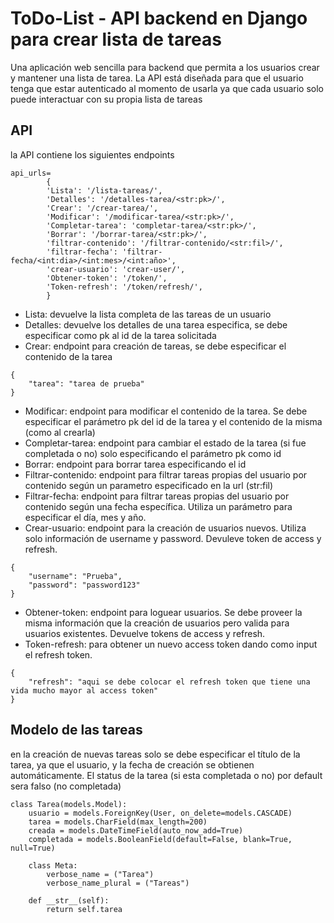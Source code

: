 # ToDo-List - API backend en Django para crear lista de tareas

Una aplicación web sencilla para backend que permita a los usuarios crear y mantener una lista de tarea.
La API está diseñada para que el usuario tenga que estar autenticado al momento de usarla ya que cada usuario solo puede interactuar con su propia lista de tareas

## API

la API contiene los siguientes endpoints
```
api_urls=
        {
        'Lista': '/lista-tareas/',
        'Detalles': '/detalles-tarea/<str:pk>/',
        'Crear': '/crear-tarea/',
        'Modificar': '/modificar-tarea/<str:pk>/',
        'Completar-tarea': 'completar-tarea/<str:pk>/',
        'Borrar': '/borrar-tarea/<str:pk>/',
        'filtrar-contenido': '/filtrar-contenido/<str:fil>/',
        'filtrar-fecha': 'filtrar-fecha/<int:dia>/<int:mes>/<int:año>',
        'crear-usuario': 'crear-user/',
        'Obtener-token': '/token/',
        'Token-refresh': '/token/refresh/',
        }
```

- Lista: devuelve la lista completa de las tareas de un usuario 
- Detalles: devuelve los detalles de una tarea especifica, se debe especificar como pk al id de la tarea solicitada
- Crear: endpoint para creación de tareas, se debe especificar el contenido de la tarea 
```
{
    "tarea": "tarea de prueba"
}
```
- Modificar: endpoint para modificar el contenido de la tarea. Se debe especificar el parámetro pk del id de la tarea y el contenido de la misma (como al crearla)
- Completar-tarea: endpoint para cambiar el estado de la tarea (si fue completada o no) solo especificando el parámetro pk como id
- Borrar: endpoint para borrar tarea especificando el id
- Filtrar-contenido: endpoint para filtrar tareas propias del usuario por contenido según un parametro especificado en la url (str:fil)
- Filtrar-fecha: endpoint para filtrar tareas propias del usuario por contenido según una fecha específica. Utiliza un parámetro para especificar el día, mes y año.
- Crear-usuario: endpoint para la creación de usuarios nuevos. Utiliza solo información de username y password. Devuleve token de access y refresh.
```
{
    "username": "Prueba",
    "password": "password123"
}
```
- Obtener-token: endpoint para loguear usuarios. Se debe proveer la misma información que la creación de usuarios pero valida para usuarios existentes. Devuelve tokens de access y refresh.
- Token-refresh: para obtener un nuevo access token dando como input el refresh token.
```
{
    "refresh": "aqui se debe colocar el refresh token que tiene una vida mucho mayor al access token"
}
```

## Modelo de las tareas

en la creación de nuevas tareas solo se debe especificar el título de la tarea, ya que el usuario, y la fecha de creación se obtienen automáticamente. El status de la tarea (si esta completada o no) por default sera falso (no completada)

```
class Tarea(models.Model):
    usuario = models.ForeignKey(User, on_delete=models.CASCADE)
    tarea = models.CharField(max_length=200)
    creada = models.DateTimeField(auto_now_add=True)
    completada = models.BooleanField(default=False, blank=True, null=True)

    class Meta:
        verbose_name = ("Tarea")
        verbose_name_plural = ("Tareas")

    def __str__(self):
        return self.tarea

```
